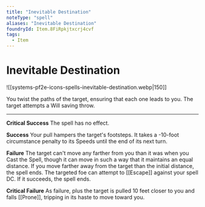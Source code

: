 ```yaml
---
title: "Inevitable Destination"
noteType: "spell"
aliases: "Inevitable Destination"
foundryId: Item.8FiRpkjtxcrj4cvf
tags:
  - Item
---
```


# Inevitable Destination
![[systems-pf2e-icons-spells-inevitable-destination.webp|150]]

You twist the paths of the target, ensuring that each one leads to you. The target attempts a Will saving throw.

* * *

**Critical Success** The spell has no effect.

**Success** Your pull hampers the target's footsteps. It takes a -10-foot circumstance penalty to its Speeds until the end of its next turn.

**Failure** The target can't move any farther from you than it was when you Cast the Spell, though it can move in such a way that it maintains an equal distance. If you move farther away from the target than the initial distance, the spell ends. The targeted foe can attempt to [[Escape]] against your spell DC. If it succeeds, the spell ends.

**Critical Failure** As failure, plus the target is pulled 10 feet closer to you and falls [[Prone]], tripping in its haste to move toward you.
